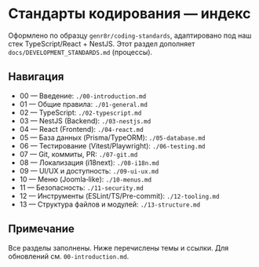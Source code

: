 # Стандарты кодирования — индекс

Оформлено по образцу `genr8r/coding-standards`, адаптировано под наш стек TypeScript/React + NestJS. Этот раздел дополняет `docs/DEVELOPMENT_STANDARDS.md` (процессы).

## Навигация

- 00 — Введение: `./00-introduction.md`
- 01 — Общие правила: `./01-general.md`
- 02 — TypeScript: `./02-typescript.md`
- 03 — NestJS (Backend): `./03-nestjs.md`
- 04 — React (Frontend): `./04-react.md`
- 05 — База данных (Prisma/TypeORM): `./05-database.md`
- 06 — Тестирование (Vitest/Playwright): `./06-testing.md`
- 07 — Git, коммиты, PR: `./07-git.md`
- 08 — Локализация (i18next): `./08-i18n.md`
- 09 — UI/UX и доступность: `./09-ui-ux.md`
- 10 — Меню (Joomla‑like): `./10-menus.md`
- 11 — Безопасность: `./11-security.md`
- 12 — Инструменты (ESLint/TS/Pre-commit): `./12-tooling.md`
- 13 — Структура файлов и модулей: `./13-structure.md`

## Примечание

Все разделы заполнены. Ниже перечислены темы и ссылки. Для обновлений см. `00-introduction.md`.
